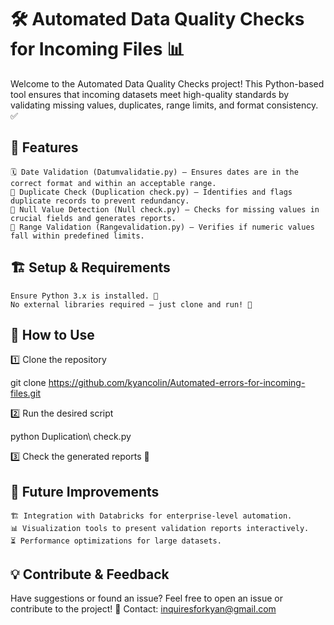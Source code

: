 # 🛠️ Automated Data Quality Checks for Incoming Files 📊

Welcome to the Automated Data Quality Checks project! This Python-based tool ensures that incoming datasets meet high-quality standards by validating missing values, duplicates, range limits, and format consistency. ✅
## 📌 Features

    🗓️ Date Validation (Datumvalidatie.py) – Ensures dates are in the correct format and within an acceptable range.
    🔄 Duplicate Check (Duplication check.py) – Identifies and flags duplicate records to prevent redundancy.
    🚫 Null Value Detection (Null check.py) – Checks for missing values in crucial fields and generates reports.
    📏 Range Validation (Rangevalidation.py) – Verifies if numeric values fall within predefined limits.

## 🏗️ Setup & Requirements

    Ensure Python 3.x is installed. 🐍
    No external libraries required – just clone and run! 🚀

## 🚀 How to Use
1️⃣ Clone the repository

git clone https://github.com/kyancolin/Automated-errors-for-incoming-files.git

2️⃣ Run the desired script

python Duplication\ check.py

3️⃣ Check the generated reports 📄
## 🔮 Future Improvements

    🏗️ Integration with Databricks for enterprise-level automation.
    📊 Visualization tools to present validation reports interactively.
    ⏳ Performance optimizations for large datasets.

## 💡 Contribute & Feedback

Have suggestions or found an issue? Feel free to open an issue or contribute to the project!
📧 Contact: inquiresforkyan@gmail.com
